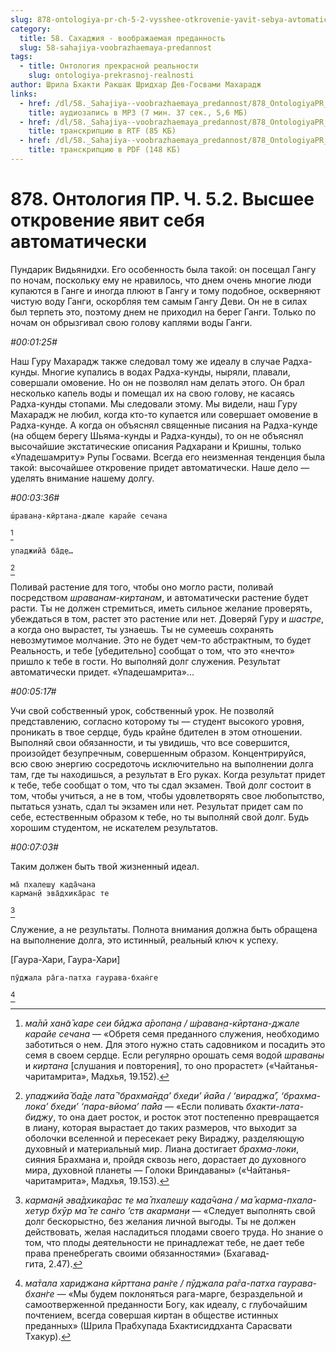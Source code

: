 ```yaml
---
slug: 878-ontologiya-pr-ch-5-2-vysshee-otkrovenie-yavit-sebya-avtomaticheski
category:
  title: 58. Сахаджия - воображаемая преданность
  slug: 58-sahajiya-voobrazhaemaya-predannost
tags:
  - title: Онтология прекрасной реальности
    slug: ontologiya-prekrasnoj-realnosti
author: Шрила Бхакти Ракшак Шридхар Дев-Госвами Махарадж
links:
  - href: /dl/58._Sahajiya--voobrazhaemaya_predannost/878_OntologiyaPR_5.2_SridharMj_Vysshee_otkroveniye_yavit_sebya_avtomaticheski.mp3
    title: аудиозапись в MP3 (7 мин. 37 сек., 5,6 МБ)
  - href: /dl/58._Sahajiya--voobrazhaemaya_predannost/878_OntologiyaPR_5.2_SridharMj_Vysshee_otkroveniye_yavit_sebya_avtomaticheski.rtf
    title: транскрипцию в RTF (85 КБ)
  - href: /dl/58._Sahajiya--voobrazhaemaya_predannost/878_OntologiyaPR_5.2_SridharMj_Vysshee_otkroveniye_yavit_sebya_avtomaticheski.pdf
    title: транскрипцию в PDF (148 КБ)
---
```


# 878. Онтология ПР. Ч. 5.2. Высшее откровение явит себя автоматически

Пундарик Видьянидхи. Его особенность была такой: он посещал Гангу по ночам, поскольку ему не нравилось, что днем очень многие люди купаются в Ганге и иногда плюют в Гангу и тому подобное, оскверняют чистую воду Ганги, оскорбляя тем самым Гангу Деви. Он не в силах был терпеть это, поэтому днем не приходил на берег Ганги. Только по ночам он обрызгивал свою голову каплями воды Ганги.

*#00:01:25#*

Наш Гуру Махарадж также следовал тому же идеалу в случае Радха-кунды. Многие купались в водах Радха-кунды, ныряли, плавали, совершали омовение. Но он не позволял нам делать этого. Он брал несколько капель воды и помещал их на свою голову, не касаясь Радха-кунды стопами. Мы следовали этому. Мы видели, наш Гуру Махарадж не любил, когда кто-то купается или совершает омовение в Радха-кунде. А когда он объяснял священные писания на Радха-кунде (на общем берегу Шьяма-кунды и Радха-кунды), то он не объяснял высочайшие экстатические описания Радхарани и Кришны, только «Упадешамриту» Рупы Госвами. Всегда его неизменная тенденция была такой: высочайшее откровение придет автоматически. Наше дело — уделять внимание нашему долгу.

*#00:03:36#*

    ш́раван̣а-кӣртана-джале карайе сечана
[^_ftn1]

    упаджийа̄ ба̄д̣е…
[^_ftn2]

Поливай растение для того, чтобы оно могло расти, поливай посредством *шраванам-киртанам*, и автоматически растение будет расти. Ты не должен стремиться, иметь сильное желание проверять, убеждаться в том, растет это растение или нет. Доверяй Гуру и *шастре*, а когда оно вырастет, ты узнаешь. Ты не сумеешь сохранять невозмутимое молчание. Это не будет чем-то абстрактным, то будет Реальность, и тебе [убедительно] сообщат о том, что это «нечто» пришло к тебе в гости. Но выполняй долг служения. Результат автоматически придет. «Упадешамрита»…

*#00:05:17#*

Учи свой собственный урок, собственный урок. Не позволяй представлению, согласно которому ты — студент высокого уровня, проникать в твое сердце, будь крайне бдителен в этом отношении. Выполняй свои обязанности, и ты увидишь, что все совершится, произойдет безупречным, совершенным образом. Концентрируйся, всю свою энергию сосредоточь исключительно на выполнении долга там, где ты находишься, а результат в Его руках. Когда результат придет к тебе, тебе сообщат о том, что ты сдал экзамен. Твой долг состоит в том, чтобы учиться, а не в том, чтобы удовлетворять свое любопытство, пытаться узнать, сдал ты экзамен или нет. Результат придет сам по себе, естественным образом к тебе, но ты выполняй свой долг. Будь хорошим студентом, не искателем результатов.

*#00:07:03#*

Таким должен быть твой жизненный идеал.

    ма̄ пхалеш̣у када̄чана
    карман̣й эва̄дхика̄рас те
[^_ftn3]

Служение, а не результаты. Полнота внимания должна быть обращена на выполнение долга, это истинный, реальный ключ к успеху.

[Гаура-Хари, Гаура-Хари]

    пӯджала ра̄га-патха гаурава-бхан̇ге
[^_ftn4]



[^_ftn1]: *ма̄лӣ хан̃а̄ каре сеи бӣджа а̄ропан̣а / ш́раван̣а-кӣртана-джале карайе сечана* — «Обретя семя преданного служения, необходимо заботиться о нем. Для этого нужно стать садовником и посадить это семя в своем сердце. Если регулярно орошать семя водой *шраваны* и *киртана* [слушания и повторения], то оно прорастет» («Чайтанья-чаритамрита», Мадхья, 19.152).

[^_ftn2]: *упаджийа̄ ба̄д̣е лата̄ ‘брахма̄н̣д̣а’ бхеди’ йа̄йа / ‘вираджа̄’, ‘брахма-лока’ бхеди’ ‘пара-вйома’ па̄йа* — «Если поливать *бхакти-лата-биджу*, то она дает росток, и росток этот постепенно превращается в лиану, которая вырастает до таких размеров, что выходит за оболочки вселенной и пересекает реку Вираджу, разделяющую духовный и материальный мир. Лиана достигает *брахма-локи*, сияния Брахмана и, пройдя сквозь него, дорастает до духовного мира, духовной планеты — Голоки Вриндаваны» («Чайтанья-чаритамрита», Мадхья, 19.153).

[^_ftn3]: *карман̣й эва̄дхика̄рас те ма̄ пхалеш̣у када̄чана / ма̄ карма-пхала-хетур бхӯр ма̄ те сан̇го ’ств акарман̣и* — «Следует выполнять свой долг бескорыстно, без желания личной выгоды. Ты не должен действовать, желая насладиться плодами своего труда. Но знание о том, что плоды деятельности не принадлежат тебе, не дает тебе права пренебрегать своими обязанностями» (Бхагавад-гита, 2.47).

[^_ftn4]: *ма̄тала хариджана кӣрттана ран̇ге / пӯджала ра̄га-патха гаурава-бхан̇ге* — «Мы будем поклоняться рага-марге, безраздельной и самоотверженной преданности Богу, как идеалу, с глубочайшим почтением, всегда совершая киртан в обществе истинных преданных» (Шрила Прабхупада Бхактисиддханта Сарасвати Тхакур).

